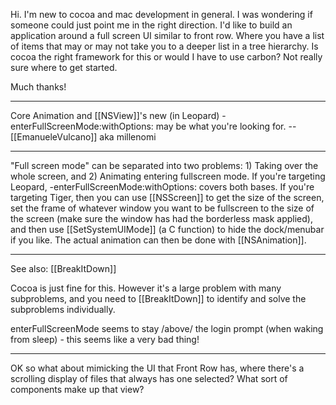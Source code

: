 Hi.  I'm new to cocoa and mac development in general.  I was wondering if someone could just point me in the right direction.
I'd like to build an application around a full screen UI similar to front row.  Where you have a list of items that may or may not take you to a deeper list in a tree hierarchy. Is cocoa the right framework for this or would I have to use carbon? Not really sure where to get started.

Much thanks!

----

Core Animation and [[NSView]]'s new (in Leopard) -enterFullScreenMode:withOptions: may be what you're looking for. -- [[EmanueleVulcano]] aka millenomi

----

"Full screen mode" can be separated into two problems: 1) Taking over the whole screen, and 2) Animating entering fullscreen mode.  If you're targeting Leopard, -enterFullScreenMode:withOptions: covers both bases.  If you're targeting Tiger, then you can use [[NSScreen]] to get the size of the screen, set the frame of whatever window you want to be fullscreen to the size of the screen (make sure the window has had the borderless mask applied), and then use [[SetSystemUIMode]] (a C function) to hide the dock/menubar if you like.  The actual animation can then be done with [[NSAnimation]].

----
See also: [[BreakItDown]]

Cocoa is just fine for this. However it's a large problem with many subproblems, and you need to [[BreakItDown]] to identify and solve the subproblems individually.

enterFullScreenMode seems to stay /above/ the login prompt (when waking from sleep) - this seems like a very bad thing!

----

OK so what about mimicking the UI that Front Row has, where there's a scrolling display of files that always has one selected?  What sort of components make up that view?